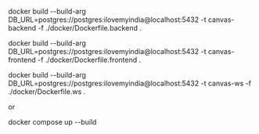 docker build --build-arg DB_URL=postgres://postgres:ilovemyindia@localhost:5432 -t canvas-backend -f ./docker/Dockerfile.backend .

docker build --build-arg DB_URL=postgres://postgres:ilovemyindia@localhost:5432 -t canvas-frontend -f ./docker/Dockerfile.frontend .

docker build --build-arg DB_URL=postgres://postgres:ilovemyindia@localhost:5432 -t canvas-ws -f ./docker/Dockerfile.ws .


or 

docker compose up --build